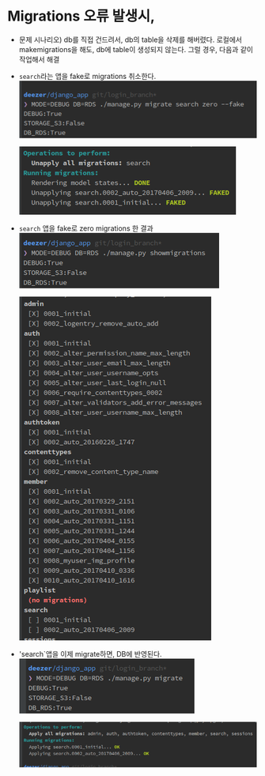 # Migrations 오류 발생시,

- 문제 시나리오) db를 직접 건드려서, db의 table을 삭제를 해버렸다. 로컬에서 makemigrations을 해도, db에 table이 생성되지 않는다. 그럴 경우, 다음과 같이 작업해서 해결

- `search`라는 앱을 fake로 migrations 취소한다.
	![](imgs/zero-fake-1.png)
	 
	![](imgs/zero-fake-2.png)

- `search` 앱을 fake로 zero migrations 한 결과
	![](imgs/zero-fake-3.png)
		
	![](imgs/zero-fake-4.png)

- 'search`앱을 이제 migrate하면, DB에 반영된다. 
	![](imgs/zero-fake-5.png)
	
	![](imgs/zero-fake-6.png)
